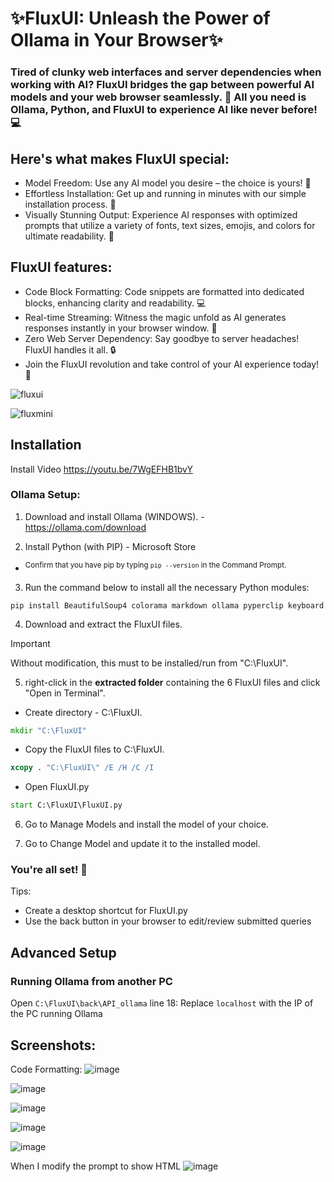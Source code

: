 # ✨FluxUI: Unleash the Power of Ollama in Your Browser✨
### Tired of clunky web interfaces and server dependencies when working with AI? FluxUI bridges the gap between powerful AI models and your web browser seamlessly. 🤯 All you need is Ollama, Python, and FluxUI to experience AI like never before! 💻

## Here's what makes FluxUI special:

* Model Freedom: Use any AI model you desire – the choice is yours! 🚀
* Effortless Installation: Get up and running in minutes with our simple installation process. 💨
* Visually Stunning Output: Experience AI responses with optimized prompts that utilize a variety of fonts, text sizes, emojis, and colors for ultimate readability. 🤩

 ## FluxUI features:

* Code Block Formatting: Code snippets are formatted into dedicated blocks, enhancing clarity and readability. 💻
* Real-time Streaming: Witness the magic unfold as AI generates responses instantly in your browser window. 👀
* Zero Web Server Dependency: Say goodbye to server headaches! FluxUI handles it all. 🔒
* Join the FluxUI revolution and take control of your AI experience today! 🚀
  
![fluxui](https://github.com/user-attachments/assets/d8d789b6-1780-41a9-ba0a-2490488c9140)

![fluxmini](https://github.com/user-attachments/assets/3a4d2b2e-051c-47d2-9b4e-8dff9e526c1e)



## Installation
Install Video
https://youtu.be/7WgEFHB1bvY
### Ollama Setup:
1. Download and install Ollama (WINDOWS). - https://ollama.com/download
   
2. Install Python (with PIP) - Microsoft Store
 * <sup>Confirm that you have pip by typing `pip --version` in the Command Prompt. </sup>

3. Run the command below to install all the necessary Python modules:
```
pip install BeautifulSoup4 colorama markdown ollama pyperclip keyboard
```


4. Download and extract the FluxUI files.
> [!IMPORTANT]
> Without modification, this must to be installed/run from "C:\FluxUI".

5. right-click in the **extracted folder** containing the 6 FluxUI files and click "Open in Terminal".
   
* Create directory - C:\FluxUI.
```cmd
mkdir "C:\FluxUI"
```
* Copy the FluxUI files to C:\FluxUI.
```cmd
xcopy . "C:\FluxUI\" /E /H /C /I
```
* Open FluxUI.py
```cmd
start C:\FluxUI\FluxUI.py
```

6. Go to Manage Models and install the model of your choice.

7. Go to Change Model and update it to the installed model.

### You're all set! 🚀
Tips:
* Create a desktop shortcut for FluxUI.py
* Use the back button in your browser to edit/review submitted queries



## Advanced Setup

### Running Ollama from another PC
Open ``C:\FluxUI\back\API_ollama`` line 18: Replace ``localhost`` with the IP of the PC running Ollama

## Screenshots:

Code Formatting:
![image](https://github.com/user-attachments/assets/7df50256-1c92-48f5-876d-7834aeeff1bf)

![image](https://github.com/user-attachments/assets/71b49752-39aa-4364-ac59-0028b98bbbbf)

![image](https://github.com/user-attachments/assets/27fd32bd-1875-4009-be2f-11c7e0162fc7)

![image](https://github.com/user-attachments/assets/5c8613d4-ed54-482a-864c-70f7ded8a69e)

![image](https://github.com/user-attachments/assets/8c12a084-59f5-434e-9d7f-af10b636a016)

When I modify the prompt to show HTML
![image](https://github.com/user-attachments/assets/07ed80bd-83ee-413d-abaf-cdc93cb1dc63)


